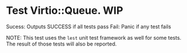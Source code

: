 # Test Virtio::Queue. WIP

Sucess: Outputs SUCCESS if all tests pass
Fail: Panic if any test fails

NOTE: This test uses the `lest` unit test framework as well for some tests. The result of those tests will also be reported.
